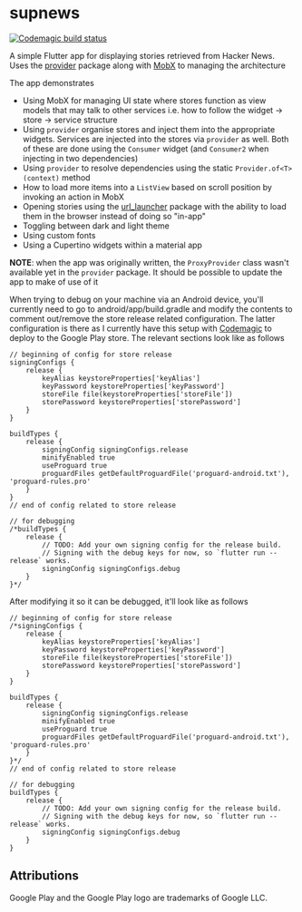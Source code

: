 # supnews

[![Codemagic build status](https://api.codemagic.io/apps/5cd97d9341300a1c8aa14062/5cd97d9341300a1c8aa14061/status_badge.svg)](https://codemagic.io/apps/5cd97d9341300a1c8aa14062/5cd97d9341300a1c8aa14061/latest_build)

A simple Flutter app for displaying stories retrieved from Hacker News. Uses the [provider](https://github.com/rrousselGit/provider) package along with [MobX](https://mobx.pub) to managing the architecture

The app demonstrates

* Using MobX for managing UI state where stores function as view models that may talk to other services i.e. how to follow the widget -> store -> service structure
* Using `provider` organise stores and inject them into the appropriate widgets. Services are injected into the stores via `provider` as well. Both of these are done using the `Consumer` widget (and `Consumer2` when injecting in two dependencies)
* Using `provider` to resolve dependencies using the static `Provider.of<T>(context)` method
* How to load more items into a `ListView` based on scroll position by invoking an action in MobX
* Opening stories using the [url_launcher](https://github.com/flutter/plugins/tree/master/packages/url_launcher) package with the ability to load them in the browser instead of doing so "in-app"
* Toggling between dark and light theme
* Using custom fonts
* Using a Cupertino widgets within a material app

**NOTE**: when the app was originally written, the `ProxyProvider` class wasn't available yet in the `provider` package. It should be possible to update the app to make of use of it

When trying to debug on your machine via an Android device, you'll currently need to go to android/app/build.gradle and modify the contents to comment out/remove the store release related configuration. The latter configuration is there as I currently have this setup with [Codemagic](https://codemagic.io/) to deploy to the Google Play store. The relevant sections look like as follows

```
// beginning of config for store release
signingConfigs {
    release {
        keyAlias keystoreProperties['keyAlias']
        keyPassword keystoreProperties['keyPassword']
        storeFile file(keystoreProperties['storeFile'])
        storePassword keystoreProperties['storePassword']
    }
}

buildTypes {
    release {
        signingConfig signingConfigs.release
        minifyEnabled true
        useProguard true
        proguardFiles getDefaultProguardFile('proguard-android.txt'), 'proguard-rules.pro'
    }
}
// end of config related to store release

// for debugging
/*buildTypes {
    release {
        // TODO: Add your own signing config for the release build.
        // Signing with the debug keys for now, so `flutter run --release` works.
        signingConfig signingConfigs.debug
    }
}*/
```

After modifying it so it can be debugged, it'll look like as follows

```
// beginning of config for store release
/*signingConfigs {
    release {
        keyAlias keystoreProperties['keyAlias']
        keyPassword keystoreProperties['keyPassword']
        storeFile file(keystoreProperties['storeFile'])
        storePassword keystoreProperties['storePassword']
    }
}

buildTypes {
    release {
        signingConfig signingConfigs.release
        minifyEnabled true
        useProguard true
        proguardFiles getDefaultProguardFile('proguard-android.txt'), 'proguard-rules.pro'
    }
}*/
// end of config related to store release

// for debugging
buildTypes {
    release {
        // TODO: Add your own signing config for the release build.
        // Signing with the debug keys for now, so `flutter run --release` works.
        signingConfig signingConfigs.debug
    }
}
```

## Attributions
Google Play and the Google Play logo are trademarks of Google LLC.
